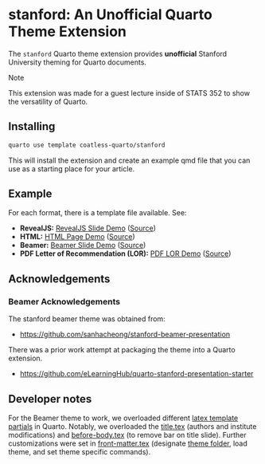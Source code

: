 # stanford: An Unofficial Quarto Theme Extension

The `stanford` Quarto theme extension provides **unofficial** Stanford University theming for Quarto documents. 

> [!NOTE]
>
> This extension was made for a guest lecture inside of STATS 352 to show the versatility of Quarto.
>

## Installing

```bash
quarto use template coatless-quarto/stanford
```

This will install the extension and create an example qmd file that you can use as a starting place for your article.

## Example

For each format, there is a template file available. See:

- **RevealJS:** [RevealJS Slide Demo](https://quarto.thecoatlessprofessor.com/stanford/demos/template-revealjs.html) ([Source](docs/demos/template-revealjs.qmd))
- **HTML:** [HTML Page Demo](https://quarto.thecoatlessprofessor.com/stanford/demos/template-html.html) ([Source](docs/demos/template-html.qmd))
- **Beamer:** [Beamer Slide Demo](https://quarto.thecoatlessprofessor.com/stanford/demos/template-beamer.pdf) ([Source](docs/demos/template-beamer.qmd))
- **PDF Letter of Recommendation (LOR):** [PDF LOR Demo](https://quarto.thecoatlessprofessor.com/stanford/demos/template-lor-pdf.pdf) ([Source](docs/demos/template-lor-pdf.pdf))

## Acknowledgements

### Beamer Acknowledgements 

The stanford beamer theme was obtained from:

- <https://github.com/sanhacheong/stanford-beamer-presentation>

There was a prior work attempt at packaging the theme into a Quarto extension. 

- <https://github.com/eLearningHub/quarto-stanford-presentation-starter>

## Developer notes

For the Beamer theme to work, we overloaded different [latex template partials](https://quarto.org/docs/journals/templates.html#latex-partials) in Quarto. Notably, we overloaded the [title.tex](https://github.com/quarto-dev/quarto-cli/blob/main/src/resources/formats/pdf/pandoc/title.tex) (authors and institute modifications) and [before-body.tex](https://github.com/quarto-dev/quarto-cli/blob/main/src/resources/formats/pdf/pandoc/before-body.tex) (to remove bar on title slide). Further customizations were set in [front-matter.tex](https://github.com/coatless-quarto/stanford/main/_extensions/stanford/beamer/front-matter.tex) (designate [theme folder](https://tex.stackexchange.com/a/284157/53878), load theme, and set theme specific commands).
